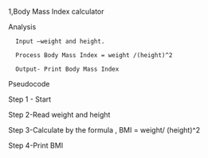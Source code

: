 
1,Body Mass Index calculator

Analysis 

      Input –weight and height. 
 
      Process Body Mass Index = weight /(height)^2 

      Output- Print Body Mass Index

Pseudocode 

Step 1 - Start 

Step 2-Read weight and height 

Step 3-Calculate by the formula , BMI = weight/ (height)^2 

Step 4-Print BMI 
